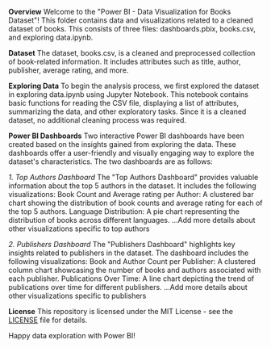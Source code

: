 **Overview**
Welcome to the "Power BI - Data Visualization for Books Dataset"! This folder contains data and visualizations related to a cleaned dataset of books. This consists of three files: dashboards.pbix, books.csv, and exploring data.ipynb.

**Dataset**
The dataset, books.csv, is a cleaned and preprocessed collection of book-related information. It includes attributes such as title, author, publisher, average rating, and more.

**Exploring Data**
To begin the analysis process, we first explored the dataset in exploring data.ipynb using Jupyter Notebook. This notebook contains basic functions for reading the CSV file, displaying a list of attributes, summarizing the data, and other exploratory tasks. Since it is a cleaned dataset, no additional cleaning process was required.

**Power BI Dashboards**
Two interactive Power BI dashboards have been created based on the insights gained from exploring the data. These dashboards offer a user-friendly and visually engaging way to explore the dataset's characteristics. The two dashboards are as follows:

_1. Top Authors Dashboard_
The "Top Authors Dashboard" provides valuable information about the top 5 authors in the dataset. It includes the following visualizations:
Book Count and Average rating per Author: A clustered bar chart showing the distribution of book counts and average rating for each of the top 5 authors.
Language Distribution: A pie chart representing the distribution of books across different languages.
...Add more details about other visualizations specific to top authors

_2. Publishers Dashboard_
The "Publishers Dashboard" highlights key insights related to publishers in the dataset. The dashboard includes the following visualizations:
Book and Author Count per Publisher: A clustered column chart showcasing the number of books and authors associated with each publisher.
Publications Over Time: A line chart depicting the trend of publications over time for different publishers.
...Add more details about other visualizations specific to publishers

**License**
This repository is licensed under the MIT License - see the [LICENSE](https://github.com/git/git-scm.com/blob/main/MIT-LICENSE.txt) file for details.

Happy data exploration with Power BI!
